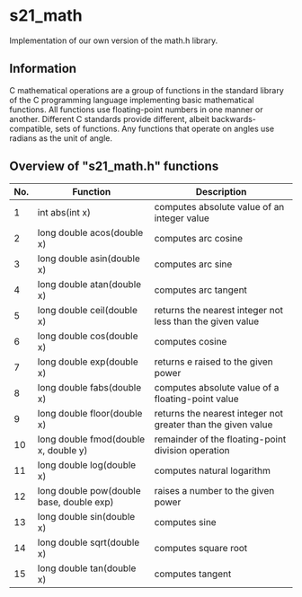 # s21_math
Implementation of our own version of the math.h library.
## Information
C mathematical operations are a group of functions in the standard library of the C programming language implementing basic mathematical functions. All functions use floating-point numbers in one manner or another. Different C standards provide different, albeit backwards-compatible, sets of functions. Any functions that operate on angles use radians as the unit of angle.
## Overview of "s21_math.h" functions
| No. | Function | Description |
| --- | -------- | ----------- |
| 1 | int abs(int x) | computes absolute value of an integer value |
| 2 | long double acos(double x) | computes arc cosine |
| 3 | long double asin(double x) | computes arc sine |
| 4 | long double atan(double x) | computes arc tangent |
| 5 | long double ceil(double x) | returns the nearest integer not less than the given value |
| 6 | long double cos(double x) | computes cosine |
| 7 | long double exp(double x) | returns e raised to the given power |
| 8 | long double fabs(double x) | computes absolute value of a floating-point value |
| 9 | long double floor(double x) | returns the nearest integer not greater than the given value |
| 10 | long double fmod(double x, double y) | remainder of the floating-point division operation |
| 11 | long double log(double x) | computes natural logarithm |
| 12 | long double pow(double base, double exp) | raises a number to the given power |
| 13 | long double sin(double x) | computes sine |
| 14 | long double sqrt(double x) | computes square root |
| 15 | long double tan(double x) | computes tangent |
